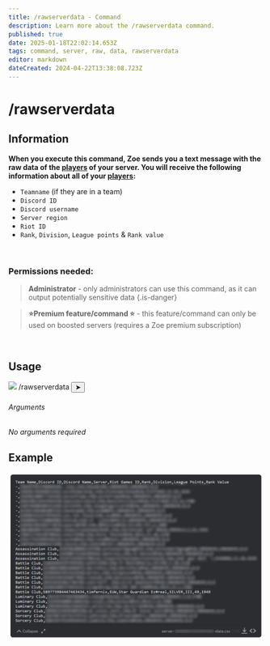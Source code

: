 ```yaml
---
title: /rawserverdata - Command
description: Learn more about the /rawserverdata command.
published: true
date: 2025-01-18T22:02:14.653Z
tags: command, server, raw, data, rawserverdata
editor: markdown
dateCreated: 2024-04-22T13:38:08.723Z
---
```


# /rawserverdata
## Information
**When you execute this command, Zoe sends you a text message with the raw data of the [players](/en/terms/player) of your server. You will receive the following information about all of your [players](/en/terms/player):**
- `Teamname` (if they are in a team)
- `Discord ID`
- `Discord username`
- `Server region`
- `Riot ID`
- `Rank`, `Division`, `League points` & `Rank value`
<br>

### Permissions needed:
>**Administrator** - only administrators can use this command, as it can output potentially sensitive data {.is-danger}

> **:star:Premium feature/command :star:** - this feature/command can only be used on boosted servers (requires a Zoe premium subscription)

<br>

## Usage
<div class="discord-preview">
    <div class="dcp-chatbar">
        <img src="https://zoe-discord-bot.ch/img/favicon.ico" class="dcp-avatar">
        <span class="dcp-command">/rawserverdata</span>
        <button class="dcp-send-btn">&#10148;</button> 
    </div>
</div>

###### Arguments
*No arguments required*
<br>
 
## Example
![](/en_/en_rawserverdata_output.png)